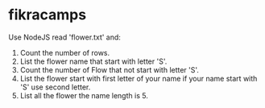 # fikracamps
Use NodeJS read 'flower.txt' and:
1. Count the number of rows.
2. List the flower name that start with letter 'S'.
3. Count the number of Flow that not start with letter 'S'.
4. List the flower start with first letter of your name if your name start with 'S' use second letter.
5. List all the flower the name length is 5.

